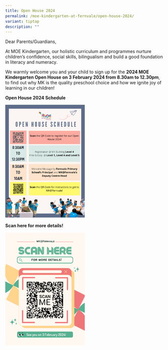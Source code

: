 ```yaml
---
title: Open House 2024
permalink: /moe-kindergarten-at-fernvale/open-house-2024/
variant: tiptap
description: ""
---
```

<p>Dear Parents/Guardians,</p><p>At MOE Kindergarten, our holistic curriculum and programmes nurture children’s confidence, social skills, bilingualism and build a good foundation in literacy and numeracy.</p><p>We warmly welcome you and your child to sign up for the <strong>2024 MOE Kindergarten Open House on 3 February 2024 from 8.30am to 12.30pm</strong>, to find out why MK is the quality preschool choice and how we ignite joy of learning in our children!</p><p></p><p><strong>Open House 2024 Schedule</strong></p><div class="isomer-image-wrapper"><img style="width: 50%;" height="auto" width="100%" alt="" src="/images/Open_House_Schedule.png"></div><p></p><p><strong>Scan here for more details!</strong></p><div class="isomer-image-wrapper"><img style="width: 50%;" height="auto" width="100%" alt="" src="/images/MOE Kindergarten @ Fernvale/Open_House_Details.png"></div><p></p>